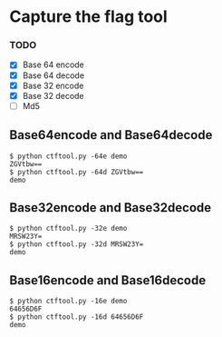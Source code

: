 # Capture the flag tool

### TODO

- [x] Base 64 encode
- [x] Base 64 decode
- [x] Base 32 encode
- [x] Base 32 decode
- [ ] Md5

## Base64encode and Base64decode

```shell
$ python ctftool.py -64e demo
ZGVtbw==
$ python ctftool.py -64d ZGVtbw==
demo
```

## Base32encode and Base32decode

```shell
$ python ctftool.py -32e demo
MRSW23Y=
$ python ctftool.py -32d MRSW23Y=
demo
```


## Base16encode and Base16decode
```shell
$ python ctftool.py -16e demo
64656D6F
$ python ctftool.py -16d 64656D6F
demo
```
